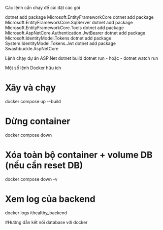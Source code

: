 Các lệnh cần chạy để cài đặt các gói

dotnet add package Microsoft.EntityFrameworkCore
dotnet add package Microsoft.EntityFrameworkCore.SqlServer
dotnet add package Microsoft.EntityFrameworkCore.Tools
dotnet add package Microsoft.AspNetCore.Authentication.JwtBearer
dotnet add package Microsoft.IdentityModel.Tokens
dotnet add package System.IdentityModel.Tokens.Jwt
dotnet add package Swashbuckle.AspNetCore

Lệnh chạy dự án ASP.Net
dotnet build
dotnet run - hoặc - dotnet watch run

Một số lệnh Docker hữu ích

# Xây và chạy

docker compose up --build

# Dừng container

docker compose down

# Xóa toàn bộ container + volume DB (nếu cần reset DB)

docker compose down -v

# Xem log của backend

docker logs ithealthy_backend

#Hướng dẫn kết nối database với docker

